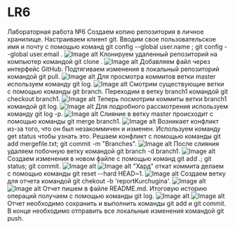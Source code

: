 # LR6
Лабораторная работа №6
Создаем копию репозитория в личное хранилище.
Настраиваем клиент git. Вводим свое пользовательское имя и почту с помощью команд git config --global user.name <username>; git config --global user.email <email>.
![Image alt](https:github.com/linakpo/LR6/reportKurchugina/Screenshots/image1.jpg)
Клонируем удаленный репозиторий на компьютер командой git clone <url>.
![Image alt](https:github.com/linakpo/LR6/reportKurchugina/Screenshots/image2.jpg)
Добавляем файл через интерфейс GitHub. Подтягиваем изменения в локальный репозиторий командой git pull.
![Image alt](https:github.com/linakpo/LR6/reportKurchugina/Screenshots/image3.jpg)
Для просмотра коммитов ветки master используем команду git log.
![Image alt](https:github.com/linakpo/LR6/reportKurchugina/Screenshots/image4.jpg)
Смотрим существующие ветки с помощью команды git branch. Переходим в ветку branch1 командой git checkout branch1.
![Image alt](https:github.com/linakpo/LR6/reportKurchugina/Screenshots/image5.jpg)
Теперь посмотрим коммиты ветки branch1 командой git log.
![Image alt](https:github.com/linakpo/LR6/reportKurchugina/Screenshots/image6.jpg)
Для подробного рассмотрения используем команду  git log -p.
![Image alt](https:github.com/linakpo/LR6/reportKurchugina/Screenshots/image7.jpg)
Слияние в ветку master происходит с помощью команды git merge branch1.
![Image alt](https:github.com/linakpo/LR6/reportKurchugina/Screenshots/image8.jpg)
Возникает конфликт из-за того, что он был незакоммичен и изменен. Используем команду get status  чтобы узнать это. Решаем конфликт с помощью команды git add mergefile.txt; git commit -m "Branches".
![Image alt](https:github.com/linakpo/LR6/reportKurchugina/Screenshots/image9.jpg)
После слияния удаляем побочную ветку командой git branch -d branch1.
![Image alt](https:github.com/linakpo/LR6/reportKurchugina/Screenshots/image10.jpg)
Создаем изменения в новом файле с помощью команд git add .; git status; git commit.
![Image alt](https:github.com/linakpo/LR6/reportKurchugina/Screenshots/image11.jpg)
![Image alt](https:github.com/linakpo/LR6/reportKurchugina/Screenshots/image12.jpg)
"Хард" откат коммита делаем с помощью команды git reset --hard HEAD~1.
![Image alt](https:github.com/linakpo/LR6/reportKurchugina/Screenshots/image13.jpg)
Создаем ветку для отчета командой git chekout -b 'reportKurchugina'.
![Image alt](https:github.com/linakpo/LR6/reportKurchugina/Screenshots/image14.jpg)
![Image alt](https:github.com/linakpo/LR6/reportKurchugina/Screenshots/image15.jpg)
Отчет пишем в файле README.md.
Итоговую историю операций получаем с помощью команды git log.
![Image alt](https:github.com/linakpo/LR6/reportKurchugina/Screenshots/image16.jpg)
![Image alt](https:github.com/linakpo/LR6/reportKurchugina/Screenshots/image17.jpg)
Отчет необходимо сохранить и выполнить команды git add и git commit.
В конце необходимо отправить все локальные изменения командой git push.